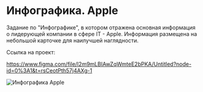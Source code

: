 # Инфографика. Apple

Задание по "Инфографике", в котором отражена основная информация о лидерующей компании в сфере IT - Apple.
Информация размещена на небольшой карточке для наилучшей наглядности.

Ссылка на проект:

https://www.figma.com/file/I2m9mLBIAwZqWmteE2bPKA/Untitled?node-id=0%3A1&t=rsCeotPth57j4AXg-1

![Инфографика Apple](https://user-images.githubusercontent.com/120313863/230911097-021ab7e0-23f5-40b3-acdf-83e0679c1c7a.png)
